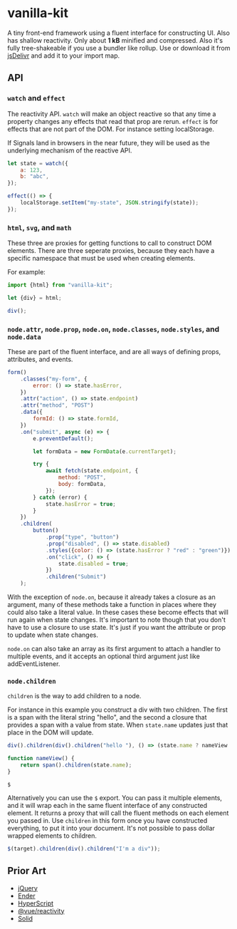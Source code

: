 # vanilla-kit

A tiny front-end framework using a fluent interface for constructing UI. Also has shallow reactivity. Only about **1 kB** minified and compressed. Also it's fully tree-shakeable if you use a bundler like rollup. Use or download it from [jsDelivr](https://cdn.jsdelivr.net/gh/erickmerchant/vanilla-kit/lib.min.js) and add it to your import map.

## API

### `watch` and `effect`

The reactivity API. `watch` will make an object reactive so that any time a property changes any effects that read that prop are rerun. `effect` is for effects that are not part of the DOM. For instance setting localStorage.

If Signals land in browsers in the near future, they will be used as the underlying mechanism of the reactive API.

```javascript
let state = watch({
	a: 123,
	b: "abc",
});

effect(() => {
	localStorage.setItem("my-state", JSON.stringify(state));
});
```

### `html`, `svg`, and `math`

These three are proxies for getting functions to call to construct DOM elements. There are three seperate proxies, because they each have a specific namespace that must be used when creating elements.

For example:

```javascript
import {html} from "vanilla-kit";

let {div} = html;

div();
```

### `node.attr`, `node.prop`, `node.on`, `node.classes`, `node.styles`, and `node.data`

These are part of the fluent interface, and are all ways of defining props, attributes, and events.

```javascript
form()
	.classes("my-form", {
		error: () => state.hasError,
	})
	.attr("action", () => state.endpoint)
	.attr("method", "POST")
	.data({
		formId: () => state.formId,
	})
	.on("submit", async (e) => {
		e.preventDefault();

		let formData = new FormData(e.currentTarget);

		try {
			await fetch(state.endpoint, {
				method: "POST",
				body: formData,
			});
		} catch (error) {
			state.hasError = true;
		}
	})
	.children(
		button()
			.prop("type", "button")
			.prop("disabled", () => state.disabled)
			.styles({color: () => (state.hasError ? "red" : "green")})
			.on("click", () => {
				state.disabled = true;
			})
			.children("Submit")
	);
```

With the exception of `node.on`, because it already takes a closure as an argument, many of these methods take a function in places where they could also take a literal value. In these cases these become effects that will run again when state changes. It's important to note though that you don't have to use a closure to use state. It's just if you want the attribute or prop to update when state changes.

`node.on` can also take an array as its first argument to attach a handler to multiple events, and it accepts an optional third argument just like addEventListener.

### `node.children`

`children` is the way to add children to a node.

For instance in this example you construct a div with two children. The first is a span with the literal string "hello", and the second a closure that provides a span with a value from state. When `state.name` updates just that place in the DOM will update.

```javascript
div().children(div().children("hello "), () => (state.name ? nameView : null));

function nameView() {
	return span().children(state.name);
}
```

`$`

Alternatively you can use the `$` export. You can pass it multiple elements, and it will wrap each in the same fluent interface of any constructed element. It returns a proxy that will call the fluent methods on each element you passed in. Use `children` in this form once you have constructed everything, to put it into your document. It's not possible to pass dollar wrapped elements to children.

```javascript
$(target).children(div().children("I'm a div"));
```

## Prior Art

- [jQuery](https://github.com/jquery/jquery)
- [Ender](https://github.com/ender-js/Ender)
- [HyperScript](https://github.com/hyperhype/hyperscript)
- [@vue/reactivity](https://github.com/vuejs/core/tree/main/packages/reactivity)
- [Solid](https://www.solidjs.com/)
